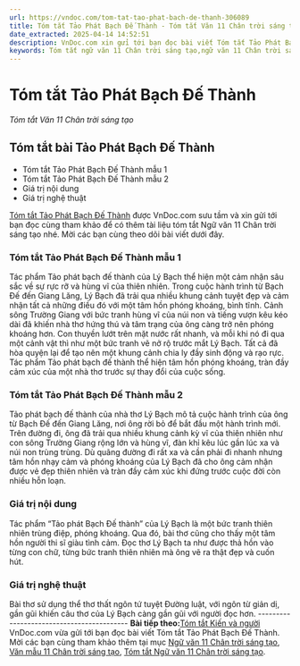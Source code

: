 ```yaml
---
url: https://vndoc.com/tom-tat-tao-phat-bach-de-thanh-306089
title: Tóm tắt Tảo Phát Bạch Đế Thành - Tóm tắt Văn 11 Chân trời sáng tạo - VnDoc.com
date_extracted: 2025-04-14 14:52:51
description: VnDoc.com xin gửi tới bạn đọc bài viết Tóm tắt Tảo Phát Bạch Đế Thành. Mời các bạn cùng tham khảo chi tiết để có thêm tài liệu học Văn 11 Chân trời sáng tạo nhé.
keywords: Tóm tắt ngữ văn 11 Chân trời sáng tạo,ngữ văn 11 Chân trời sáng tạo,tóm tắt ngữ văn 11,tóm tắt văn 11,tóm tắt ngữ văn 11 chân trời,tóm tắt văn 11 Chân trời sáng tạo,ngữ văn 11,văn 11,tóm tắt văn 11 chân trời,Tóm tắt Tảo Phát Bạch Đế Thành,Tóm tắt bài Tảo Phát Bạch Đế Thành,Tóm tắt ngữ văn 11 chân trời sáng tạo bài Tảo Phát Bạch Đế Thành,Tảo Phát Bạch Đế Thành
---
```


# Tóm tắt Tảo Phát Bạch Đế Thành
 _Tóm tắt Văn 11 Chân trời sáng tạo_
## Tóm tắt bài Tảo Phát Bạch Đế Thành
  * Tóm tắt Tảo Phát Bạch Đế Thành mẫu 1
  * Tóm tắt Tảo Phát Bạch Đế Thành mẫu 2
  * Giá trị nội dung
  * Giá trị nghệ thuật

[Tóm tắt Tảo Phát Bạch Đế Thành](<https://vndoc.com/tom-tat-tao-phat-bach-de-thanh-306089>) được VnDoc.com sưu tầm và xin gửi tới bạn đọc cùng tham khảo để có thêm tài liệu tóm tắt Ngữ văn 11 Chân trời sáng tạo nhé. Mời các bạn cùng theo dõi bài viết dưới đây.
### Tóm tắt Tảo Phát Bạch Đế Thành mẫu 1
Tác phẩm Tảo phát bạch đế thành của Lý Bạch thể hiện một cảm nhận sâu sắc về sự rực rỡ và hùng vĩ của thiên nhiên. Trong cuộc hành trình từ Bạch Đế đến Giang Lăng, Lý Bạch đã trải qua nhiều khung cảnh tuyệt đẹp và cảm nhận tất cả những điều đó với một tâm hồn phóng khoáng, bình tĩnh. Cảnh sông Trường Giang với bức tranh hùng vĩ của núi non và tiếng vượn kêu kéo dài đã khiến nhà thơ hứng thú và tâm trạng của ông càng trở nên phóng khoáng hơn. Con thuyền lướt trên mặt nước rất nhanh, và mỗi khi nó đi qua một cảnh vật thì như một bức tranh vẽ nở rộ trước mắt Lý Bạch. Tất cả đã hòa quyện lại để tạo nên một khung cảnh chia ly đầy sinh động và rạo rực. Tác phẩm Tảo phát bạch đế thành thể hiện tâm hồn phóng khoáng, tràn đầy cảm xúc của một nhà thơ trước sự thay đổi của cuộc sống.
### Tóm tắt Tảo Phát Bạch Đế Thành mẫu 2
Tảo phát bạch đế thành của nhà thơ Lý Bạch mô tả cuộc hành trình của ông từ Bạch Đế đến Giang Lăng, nơi ông rời bỏ để bắt đầu một hành trình mới. Trên đường đi, ông đã trải qua nhiều khung cảnh kỳ vĩ của thiên nhiên như con sông Trường Giang rộng lớn và hùng vĩ, đàn khỉ kêu lúc gần lúc xa và núi non trùng trùng. Dù quãng đường đi rất xa và cần phải đi nhanh nhưng tâm hồn nhạy cảm và phóng khoáng của Lý Bạch đã cho ông cảm nhận được vẻ đẹp thiên nhiên và tràn đầy cảm xúc khi đứng trước cuộc đời còn nhiều hỗn loạn.
### Giá trị nội dung
Tác phẩm “Tảo phát Bạch Đế thành” của Lý Bạch là một bức tranh thiên nhiên trùng điệp, phóng khoáng. Qua đó, bài thơ cũng cho thấy một tâm hồn người thi sĩ giàu tình cảm. Đọc thơ Lý Bạch ta như được thả hồn vào từng con chữ, từng bức tranh thiên nhiên mà ông vẽ ra thật đẹp và cuốn hút.
### Giá trị nghệ thuật
Bài thơ sử dụng thể thơ thất ngôn tứ tuyệt Đường luật, với ngôn từ giản dị, gần gũi khiến câu thơ của Lý Bạch càng gần gũi với người đọc hơn.
\------------------------------------------
**Bài tiếp theo:**[Tóm tắt Kiến và người](<https://vndoc.com/tom-tat-kien-va-nguoi-306092>)
VnDoc.com vừa gửi tới bạn đọc bài viết Tóm tắt Tảo Phát Bạch Đế Thành. Mời các bạn cùng tham khảo thêm tại mục [Ngữ văn 11 Chân trời sáng tạo](<https://vndoc.com/ngu-van-11-chan-troi-sang-tao>), [Văn mẫu 11 Chân trời sáng tạo](<https://vndoc.com/van-mau-lop-11-chan-troi-sang-tao>), [Tóm tắt Ngữ văn 11 Chân trời sáng tạo](<https://vndoc.com/tom-tat-ngu-van-11-chan-troi-sang-tao>).
